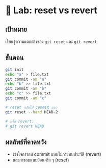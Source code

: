 
# 🔁 Lab: reset vs revert

## เป้าหมาย
เรียนรู้ความแตกต่างของ `git reset` และ `git revert`

## ขั้นตอน
```bash
git init
echo "a" > file.txt
git commit -am "a"
echo "b" >> file.txt
git commit -am "b"
echo "c" >> file.txt
git commit -am "c"

# reset กลับไป commit แรก
git reset --hard HEAD~2

# หรือ revert:
# git revert HEAD
```

## ผลลัพธ์ที่คาดหวัง
- เข้าใจการลบ commit แบบไม่กระทบประวัติ (revert)
- และการลบแบบย้อนจริง ๆ (reset)
